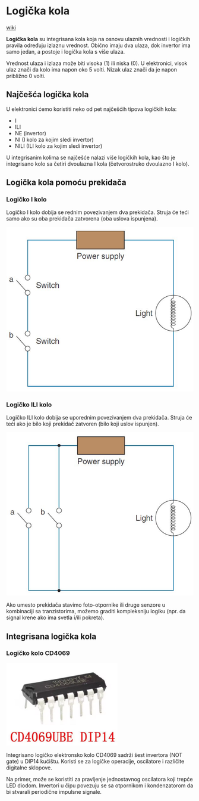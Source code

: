 # Logička kola

[wiki](https://sh.wikipedia.org/wiki/Logi%C4%8Dka_kapija)

**Logička kola** su integrisana kola koja na osnovu ulaznih vrednosti i logičkih pravila određuju izlaznu vrednost. Obično imaju dva ulaza, dok invertor ima samo jedan, a postoje i logička kola s više ulaza. 

Vrednost ulaza i izlaza može biti visoka (1) ili niska (0). U elektronici, visok ulaz znači da kolo ima napon oko 5 volti. Nizak ulaz znači da je napon približno 0 volti.

## Najčešća logička kola

U elektronici ćemo koristiti neko od pet najčešćih tipova logičkih kola: 
- I
- ILI 
- NE (invertor) 
- NI (I kolo za kojim sledi invertor) 
- NILI (ILI kolo za kojim sledi invertor)

U integrisanim kolima se najčešće nalazi više logičkih kola, kao što je integrisano kolo sa četiri dvoulazna I kola (četvorostruko dvoulazno I kolo).

## Logička kola pomoću prekidača

### Logičko I kolo

Logičko I kolo dobija se rednim povezivanjem dva prekidača. Struja će teći samo ako su oba prekidača zatvorena (oba uslova ispunjena).

![](slike/i-kolo.jpg)

### Logičko ILI kolo

Logičko ILI kolo dobija se uporednim povezivanjem dva prekidača. Struja će teći ako je bilo koji prekidač zatvoren (bilo koji uslov ispunjen).

![](slike/ili-kolo.jpg)

Ako umesto prekidača stavimo foto-otpornike ili druge senzore u kombinaciji sa tranzistorima, možemo graditi kompleksniju logiku (npr. da signal krene ako ima svetla i/ili pokreta).

## Integrisana logička kola

### Logičko kolo CD4069

![](slike/moduli/logicko-kolo-CD4069.png)

Integrisano logičko elektronsko kolo CD4069 sadrži šest invertora (NOT gate) u DIP14 kućištu. Koristi se za logičke operacije, oscilatore i različite digitalne sklopove.

Na primer, može se koristiti za pravljenje jednostavnog oscilatora koji trepće LED diodom. Invertori u čipu povezuju se sa otpornikom i kondenzatorom da bi stvarali periodične impulsne signale.